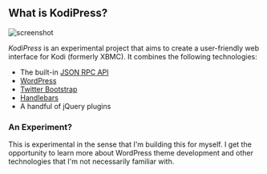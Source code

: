 ## What is KodiPress?

![screenshot](https://cloud.githubusercontent.com/assets/1778633/5887148/c006fcc8-a3f3-11e4-8f67-5aaffe9b74c2.jpg)

*KodiPress* is an experimental project that aims to create a user-friendly web interface for Kodi (formerly XBMC). It  combines the following technologies:

- The built-in [JSON RPC API](http://kodi.wiki/view/JSON-RPC_API)
- [WordPress](http://wordpress.org/)
- [Twitter Bootstrap](http://getbootstrap.com/)
- [Handlebars](http://handlebarsjs.com/)
- A handful of jQuery plugins

### An Experiment?

This is experimental in the sense that I'm building this for myself. I get the opportunity to learn more about WordPress theme development and other technologies that I'm not necessarily familiar with.
